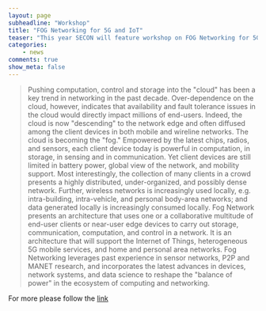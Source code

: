 ```yaml
---
layout: page
subheadline: "Workshop"
title: "FOG Networking for 5G and IoT"
teaser: "This year SECON will feature workshop on FOG Networking for 5G and IoT"
categories:
    - news        
comments: true
show_meta: false
---
```


> Pushing computation, control and storage into the "cloud" has been a key trend in networking in the past decade. Over-dependence on the cloud, however, indicates that availability and fault tolerance issues in the cloud would directly impact millions of end-users. Indeed, the cloud is now "descending" to the network edge and often diffused among the client devices in both mobile and wireline networks. The cloud is becoming the "fog." Empowered by the latest chips, radios, and sensors, each client device today is powerful in computation, in storage, in sensing and in communication. Yet client devices are still limited in battery power, global view of the network, and mobility support. Most interestingly, the collection of many clients in a crowd presents a highly distributed, under-organized, and possibly dense network. Further, wireless networks is increasingly used locally, e.g. intra-building, intra-vehicle, and personal body-area networks; and data generated locally is increasingly consumed locally.
Fog Network presents an architecture that uses one or a collaborative multitude of end-user clients or near-user edge devices to carry out storage, communication, computation, and control in a network. It is an architecture that will support the Internet of Things, heterogeneous 5G mobile services, and home and personal area networks. Fog Networking leverages past experience in sensor networks, P2P and MANET research, and incorporates the latest advances in devices, network systems, and data science to reshape the "balance of power" in the ecosystem of computing and networking. 




For more please follow the [link](http://secon2015.ieee-secon.org/workshops/fog-networking-5g-and-iot-workshop)